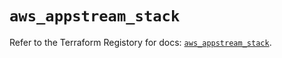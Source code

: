 # `aws_appstream_stack`

Refer to the Terraform Registory for docs: [`aws_appstream_stack`](https://registry.terraform.io/providers/hashicorp/aws/5.21.0/docs/resources/appstream_stack).
